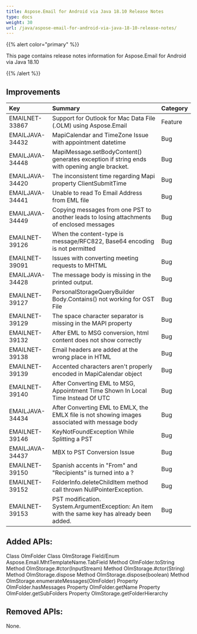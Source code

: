 ```yaml
---
title: Aspose.Email for Android via Java 18.10 Release Notes
type: docs
weight: 30
url: /java/aspose-email-for-android-via-java-18-10-release-notes/
---
```


{{% alert color="primary" %}} 

This page contains release notes information for Aspose.Email for Android via Java 18.10

{{% /alert %}} 


## **Improvements**


|**Key**|**Summary**|**Category**|
| :- | :- | :- |
|EMAILNET-33867|Support for Outlook for Mac Data File (.OLM) using Aspose.Email|Feature|
|EMAILJAVA-34432|MapiCalendar and TimeZone Issue with appointment datetime|Bug|
|EMAILJAVA-34448|MapiMessage.setBodyContent() generates exception if string ends with opening angle bracket.|Bug|
|EMAILJAVA-34420|The inconsistent time regarding Mapi property ClientSubmitTime|Bug|
|EMAILJAVA-34441|Unable to read To Email Address from EML file|Bug|
|EMAILJAVA-34449|Copying messages from one PST to another leads to losing attachments of enclosed messages|Bug|
|EMAILNET-39126|When the content-type is message/RFC822, Base64 encoding is not permitted|Bug|
|EMAILNET-39091|Issues with converting meeting requests to MHTML|Bug|
|EMAILJAVA-34428|The message body is missing in the printed output.|Bug|
|EMAILNET-39127|PersonalStorageQueryBuilder Body.Contains() not working for OST File|Bug|
|EMAILNET-39129|The space character separator is missing in the MAPI property|Bug|
|EMAILNET-39132|After EML to MSG conversion, html content does not show correctly|Bug|
|EMAILNET-39138|Email headers are added at the wrong place in HTML|Bug|
|EMAILNET-39139|Accented characters aren't properly encoded in MapiCalendar object|Bug|
|EMAILNET-39140|After Converting EML to MSG, Appointment Time Shown In Local Time Instead Of UTC|Bug|
|EMAILJAVA-34434|After Converting EML to EMLX, the EMLX file is not showing images associated with message body|Bug|
|EMAILNET-39146|KeyNotFoundException While Splitting a PST|Bug|
|EMAILJAVA-34437|MBX to PST Conversion Issue|Bug|
|EMAILNET-39150|Spanish accents in "From" and "Recipients" is turned into a ?|Bug|
|EMAILNET-39152|FolderInfo.deleteChildItem method call thrown NullPointerException.|Bug|
|EMAILNET-39153|PST modification. System.ArgumentException: An item with the same key has already been added.|Bug|


## **Added APIs:**
Class OlmFolder
Class OlmStorage
Field/Enum Aspose.Email.MhtTemplateName.TabField
Method OlmFolder.toString
Method OlmStorage.#ctor(InputStream)
Method OlmStorage.#ctor(String)
Method OlmStorage.dispose
Method OlmStorage.dispose(boolean)
Method OlmStorage.enumerateMessages(OlmFolder)
Property OlmFolder.hasMessages
Property OlmFolder.getName
Property OlmFolder.getSubFolders
Property OlmStorage.getFolderHierarchy
## **Removed APIs:**
None.


